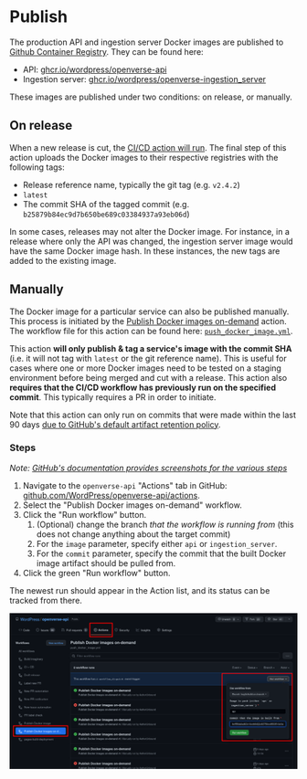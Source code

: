 # Publish

The production API and ingestion server Docker images are published to [Github Container Registry](ghcr.io).
They can be found here:
* API: [ghcr.io/wordpress/openverse-api](https://ghcr.io/wordpress/openverse-api)
* Ingestion server: [ghcr.io/wordpress/openverse-ingestion_server](https://ghcr.io/wordpress/openverse-ingestion_server)

These images are published under two conditions: on release, or manually.

## On release

When a new release is cut, the [CI/CD action will run](https://github.com/WordPress/openverse-api/actions/workflows/ci_cd.yml?query=event%3Arelease).
The final step of this action uploads the Docker images to their respective registries with the following tags:
* Release reference name, typically the git tag (e.g. `v2.4.2`)
* `latest`
* The commit SHA of the tagged commit (e.g. `b25879b84ec9d7b650be689c03384937a93eb06d`)

In some cases, releases may not alter the Docker image.
For instance, in a release where only the API was changed, the ingestion server image would have the same Docker image hash.
In these instances, the new tags are added to the existing image.

## Manually

The Docker image for a particular service can also be published manually.
This process is initiated by the [Publish Docker images on-demand](https://github.com/WordPress/openverse-api/actions/workflows/push_docker_image.yml) action.
The workflow file for this action can be found here: [`push_docker_image.yml`](https://github.com/WordPress/openverse-api/blob/main/.github/workflows/push_docker_image.yml).

This action **will only publish & tag a service's image with the commit SHA** (i.e. it will not tag with `latest` or the git reference name).
This is useful for cases where one or more Docker images need to be tested on a staging environment before being merged and cut with a release.
This action also **requires that the CI/CD workflow has previously run on the specified commit**.
This typically requires a PR in order to initiate.

Note that this action can only run on commits that were made within the last 90 days [due to GitHub's default artifact retention policy](https://docs.github.com/en/organizations/managing-organization-settings/configuring-the-retention-period-for-github-actions-artifacts-and-logs-in-your-organization).

### Steps

_Note: [GitHub's documentation provides screenshots for the various steps](https://github.blog/changelog/2020-07-06-github-actions-manual-triggers-with-workflow_dispatch)_

1. Navigate to the `openverse-api` "Actions" tab in GitHub: [github.com/WordPress/openverse-api/actions](https://github.com/WordPress/openverse-api/actions).
2. Select the "Publish Docker images on-demand" workflow.
3. Click the "Run workflow" button.
   1. (Optional) change the branch _that the workflow is running from_ (this does not change anything about the target commit)
   2. For the `image` parameter, specify either `api` or `ingestion_server`.
   3. For the `commit` parameter, specify the commit that the built Docker image artifact should be pulled from.
5. Click the green "Run workflow" button.

The newest run should appear in the Action list, and its status can be tracked from there.

![Example Screenshot](/_static/publish_action_example.png)
